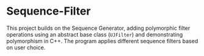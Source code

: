 # Sequence-Filter
This project builds on the Sequence Generator, adding polymorphic filter operations using an abstract base class (`UJFilter`) and demonstrating polymorphism in C++. The program applies different sequence filters based on user choice.
